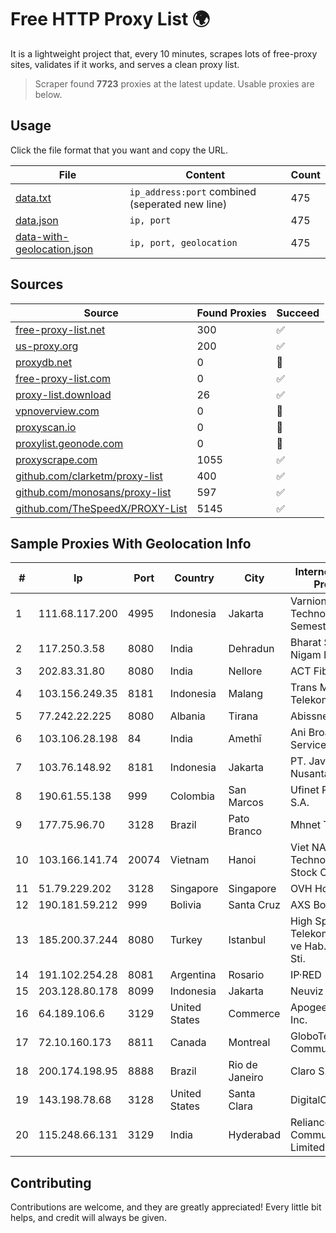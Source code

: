 
# Free HTTP Proxy List 🌍

It is a lightweight project that, every 10 minutes, scrapes lots of free-proxy sites, validates if it works, and serves a clean proxy list.


> Scraper found **7723** proxies at the latest update. Usable proxies are below.

## Usage

Click the file format that you want and copy the URL.


|File|Content|Count|
|----|-------|-----|
|[data.txt](https://raw.githubusercontent.com/themiralay/Proxy-List-World/master/data.txt)|`ip_address:port` combined (seperated new line)|475|
|[data.json](https://raw.githubusercontent.com/themiralay/Proxy-List-World/master/data.json)|`ip, port`|475|
|[data-with-geolocation.json](https://raw.githubusercontent.com/themiralay/Proxy-List-World/master/data-with-geolocation.json)|`ip, port, geolocation`|475|

## Sources

|Source|Found Proxies|Succeed|
|------|-------------|-------|
|[free-proxy-list.net](https://free-proxy-list.net)|300|✅|
|[us-proxy.org](https://www.us-proxy.org)|200|✅|
|[proxydb.net](http://proxydb.net)|0|🚫|
|[free-proxy-list.com](https://free-proxy-list.com/?page=&port=&type%5B%5D=http&type%5B%5D=https&up_time=0&search=Search)|0|✅|
|[proxy-list.download](https://www.proxy-list.download/HTTP)|26|✅|
|[vpnoverview.com](https://vpnoverview.com/privacy/anonymous-browsing/free-proxy-servers)|0|🚫|
|[proxyscan.io](https://www.proxyscan.io)|0|🚫|
|[proxylist.geonode.com](https://proxylist.geonode.com/api/proxy-list?limit=300&page=1&sort_by=lastChecked&sort_type=desc&protocols=http,https)|0|🚫|
|[proxyscrape.com](https://api.proxyscrape.com/v2/?request=displayproxies&protocol=http&timeout=10000&country=all&ssl=all&anonymity=all)|1055|✅|
|[github.com/clarketm/proxy-list](https://raw.githubusercontent.com/clarketm/proxy-list/master/proxy-list-raw.txt)|400|✅|
|[github.com/monosans/proxy-list](https://raw.githubusercontent.com/monosans/proxy-list/main/proxies/http.txt)|597|✅|
|[github.com/TheSpeedX/PROXY-List](https://raw.githubusercontent.com/TheSpeedX/PROXY-List/master/http.txt)|5145|✅|


## Sample Proxies With Geolocation Info

|#|Ip|Port|Country|City|Internet Service Provider|
|-|--|----|-------|----|-------------------------|
|1|111.68.117.200|4995|Indonesia|Jakarta|Varnion Technology Semesta, PT|
|2|117.250.3.58|8080|India|Dehradun|Bharat Sanchar Nigam Ltd|
|3|202.83.31.80|8080|India|Nellore|ACT Fibernet|
|4|103.156.249.35|8181|Indonesia|Malang|Trans Media Telekomunikasi|
|5|77.242.22.225|8080|Albania|Tirana|Abissnet ISP|
|6|103.106.28.198|84|India|Amethī|Ani Broadband Service Pvt Ltd|
|7|103.76.148.92|8181|Indonesia|Jakarta|PT. Java Digital Nusantara|
|8|190.61.55.138|999|Colombia|San Marcos|Ufinet Panama S.A.|
|9|177.75.96.70|3128|Brazil|Pato Branco|Mhnet Telecom|
|10|103.166.141.74|20074|Vietnam|Hanoi|Viet NAM Cloud Technology Joint Stock Company|
|11|51.79.229.202|3128|Singapore|Singapore|OVH Hosting|
|12|190.181.59.212|999|Bolivia|Santa Cruz|AXS Bolivia S. A.|
|13|185.200.37.244|8080|Turkey|Istanbul|High Speed Telekomunikasyon ve Hab. Hiz. Ltd. Sti.|
|14|191.102.254.28|8081|Argentina|Rosario|IP·RED|
|15|203.128.80.178|8099|Indonesia|Jakarta|Neuviz|
|16|64.189.106.6|3129|United States|Commerce|Apogee Telecom Inc.|
|17|72.10.160.173|8811|Canada|Montreal|GloboTech Communications|
|18|200.174.198.95|8888|Brazil|Rio de Janeiro|Claro S.A|
|19|143.198.78.68|3128|United States|Santa Clara|DigitalOcean, LLC|
|20|115.248.66.131|3129|India|Hyderabad|Reliance Communications Limited|



## Contributing

Contributions are welcome, and they are greatly appreciated! Every
little bit helps, and credit will always be given.

